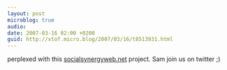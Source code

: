 ```yaml
---
layout: post
microblog: true
audio: 
date: 2007-03-16 02:00 +0200
guid: http://xtof.micro.blog/2007/03/16/t8513931.html
---
```

perplexed with this [socialsynergyweb.net](http://socialsynergyweb.net/) project. Sam join us on twitter ;)
